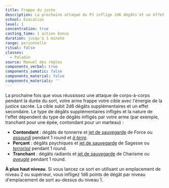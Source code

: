 ```yaml
---
title: Frappe du juste
description: La prochaine attaque du PJ inflige 2d6 dégâts et un effet secondaire.
school: Évocation
level: 1
concentration: true
casting_time: 1 action bonus
duration: jusqu'à 1 minute
range: personnelle
ritual: false
classes:
  - Paladin
source: Manuel des règles
components_verbal: true
components_somatic: false
components_material: false
components_materials: ''
---
```

La prochaine fois que vous réussissez une attaque de corps-à-corps pendant la durée du sort, votre arme frappe votre cible avec l'énergie de la justice sacrée. La cible subit 2d6 dégâts supplémentaires et un effet secondaire. Le type de dégâts supplémentaires infligés et la nature de l'effet dépendent du type de dégâts infligés par votre arme (par exemple, tranchant pour une épée, contondant pour un marteau) :
* **Contondant** : dégâts de tonnerre et [jet de sauvegarde](/utiliser-les-caracteristiques/#jets-de-sauvegarde) de Force ou [_assourdi_](/gerer-la-sante-du-personnage/#assourdi) pendant 1 round et [_à terre_](/gerer-la-sante-du-personnage/#a-terre).
* **Perçant** : dégâts psychiques et [jet de sauvegarde](/utiliser-les-caracteristiques/#jets-de-sauvegarde) de Sagesse ou [_terrorisé_](/gerer-la-sante-du-personnage/#terrorise) pendant 1 round.
* **Tranchant** : dégâts radiants et [jet de sauvegarde](/utiliser-les-caracteristiques/#jets-de-sauvegarde) de Charisme ou [_aveuglé_](/gerer-la-sante-du-personnage/#aveugle) pendant 1 round.

**À plus haut niveau**. Si vous lancez ce sort en utilisant un emplacement de niveau 2 ou supérieur, vous infligez 1d6 points de dégât par niveau d'emplacement de sort au-dessus du niveau 1.
